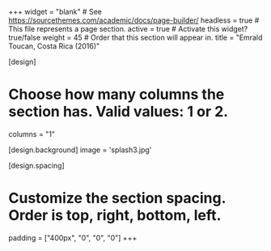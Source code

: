 +++
widget = "blank"  # See https://sourcethemes.com/academic/docs/page-builder/
headless = true  # This file represents a page section.
active = true  # Activate this widget? true/false
weight = 45  # Order that this section will appear in.
title = "Emrald Toucan, Costa Rica (2016)"

[design]
  # Choose how many columns the section has. Valid values: 1 or 2.
  columns = "1"

[design.background]
  image = 'splash3.jpg'

[design.spacing]
  # Customize the section spacing. Order is top, right, bottom, left.
  padding = ["400px", "0", "0", "0"]
+++